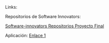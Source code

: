 Links:

Repositorios de Software Innovators:

[Software-innovators Repositorios Proyecto Final](https://github.com/Software-Innovators-ITAM)

Aplicación:
[Enlace 1](https://software-innovators-itam.github.io/)


